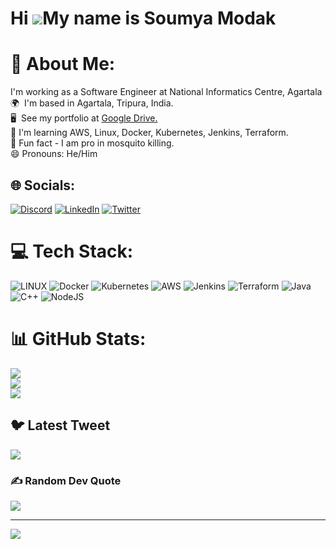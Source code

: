 Hi ![](https://user-images.githubusercontent.com/18350557/176309783-0785949b-9127-417c-8b55-ab5a4333674e.gif)My name is Soumya Modak
====================================================================================================================================

# 💫 About Me:
I'm working as a Software Engineer at National Informatics Centre, Agartala<br>🌍  I'm based in Agartala, Tripura, India.<br> 🖥️  See my portfolio at [Google Drive.](https://drive.google.com/file/d/1I24Z6gMmj_QNO5lLXfLWGZS2UFO5vrJb/view?usp=drive_link)<br>🧠 I'm learning AWS, Linux, Docker, Kubernetes, Jenkins, Terraform.<br> Fun fact - I am pro in mosquito killing.<br>:smile: Pronouns: He/Him

## 🌐 Socials:
[![Discord](https://img.shields.io/badge/Discord-%237289DA.svg?logo=discord&logoColor=white)](https://discord.gg/Šoūmo#6987) [![LinkedIn](https://img.shields.io/badge/LinkedIn-%230077B5.svg?logo=linkedin&logoColor=white)](https://linkedin.com/in/soumya-modak) [![Twitter](https://img.shields.io/badge/Twitter-%231DA1F2.svg?logo=Twitter&logoColor=white)](https://twitter.com/ronit043) 

# 💻 Tech Stack:
![LINUX](https://img.shields.io/badge/Linux-FCC624?style=for-the-badge&logo=linux&logoColor=black) ![Docker](https://img.shields.io/badge/docker-%230db7ed.svg?style=for-the-badge&logo=docker&logoColor=white) ![Kubernetes](https://img.shields.io/badge/kubernetes-%23326ce5.svg?style=for-the-badge&logo=kubernetes&logoColor=white) ![AWS](https://img.shields.io/badge/AWS-%23FF9900.svg?style=for-the-badge&logo=amazon-aws&logoColor=white) ![Jenkins](https://img.shields.io/badge/jenkins-%232C5263.svg?style=for-the-badge&logo=jenkins&logoColor=white) ![Terraform](https://img.shields.io/badge/terraform-%235835CC.svg?style=for-the-badge&logo=terraform&logoColor=white) ![Java](https://img.shields.io/badge/java-%23ED8B00.svg?style=for-the-badge&logo=java&logoColor=white) ![C++](https://img.shields.io/badge/c++-%2300599C.svg?style=for-the-badge&logo=c%2B%2B&logoColor=white) ![NodeJS](https://img.shields.io/badge/node.js-6DA55F?style=for-the-badge&logo=node.js&logoColor=white)

# 📊 GitHub Stats:
![](https://github-readme-stats.vercel.app/api?username=ronit043&theme=gruvbox&hide_border=false&include_all_commits=false&count_private=false)<br/>
![](https://github-readme-streak-stats.herokuapp.com/?user=ronit043&theme=gruvbox&hide_border=false)<br/>
![](https://github-readme-stats.vercel.app/api/top-langs/?username=ronit043&theme=gruvbox&hide_border=false&include_all_commits=false&count_private=false&layout=compact)

## 🐦 Latest Tweet
[![](https://gtce.itsvg.in/api?username=ronit043)](https://github.com/VishwaGauravIn/github-twitter-card-embed)

### ✍️ Random Dev Quote
![](https://quotes-github-readme.vercel.app/api?type=horizontal&theme=gruvbox)

---
[![](https://visitcount.itsvg.in/api?id=ronit043&icon=0&color=3)](https://visitcount.itsvg.in)
